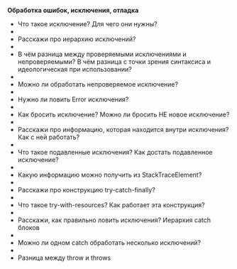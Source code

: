 **Обработка ошибок, исключения, отладка**

* Что такое исключение? Для чего они нужны?
* 
* Расскажи про иерархию исключений?
* 
* В чём разница между проверяемыми исключениями и непроверяемыми? В чём разница с точки зрения синтаксиса и идеологическая при использовании?
* 
* Можно ли обработать непроверяемое исключение?
* 
* Нужно ли ловить Error исключения?
* 
* Как бросить исключение? Можно ли бросить НЕ новое исключение?
* 
* Расскажи про информацию, которая находится внутри исключения? Как с ней работать?
* 
* Что такое подавленные исключения? Как достать подавленное исключение?
* 
* Какую информацию можно получить из StackTraceElement?
* 
* Расскажи про конструкцию try-catch-finally?
* 
* Что такое try-with-resources? Как работает эта конструкция?
* 
* Расскажи, как правильно ловить исключения? Иерархия catch блоков
* 
* Можно ли одном catch обработать несколько исключений?
*
* Разница между throw и throws